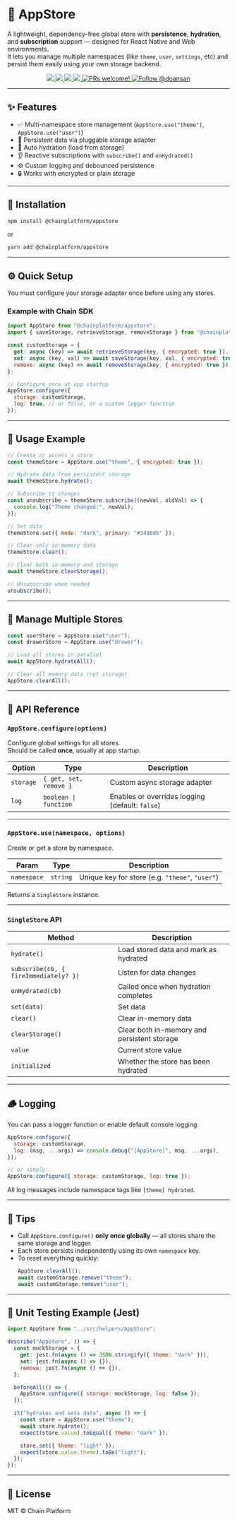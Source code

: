 # 🧠 AppStore

A lightweight, dependency-free global store with **persistence**, **hydration**, and **subscription** support — designed for React Native and Web environments.  
It lets you manage multiple namespaces (like `theme`, `user`, `settings`, etc) and persist them easily using your own storage backend.

<p align="center">
  <a href="https://github.com/ChainPlatform/AppStore/blob/HEAD/LICENSE">
    <img src="https://img.shields.io/badge/license-MIT-blue.svg" />
  </a>
  <a href="https://www.npmjs.com/package/@chainplatform/appstore">
    <img src="https://img.shields.io/npm/v/@chainplatform/appstore?color=brightgreen&label=npm%20package" />
  </a>
  <a href="https://www.npmjs.com/package/@chainplatform/appstore">
    <img src="https://img.shields.io/npm/dt/@chainplatform/appstore.svg" />
  </a>
  <a href="https://www.npmjs.com/package/@chainplatform/appstore">
    <img src="https://img.shields.io/badge/platform-android%20%7C%20ios%20%7C%20web-blue" />
  </a>
  <a href="https://github.com/ChainPlatform/AppStore/pulls">
    <img src="https://img.shields.io/badge/PRs-welcome-brightgreen.svg" alt="PRs welcome!" />
  </a>
  <a href="https://x.com/intent/follow?screen_name=doansan">
    <img src="https://img.shields.io/twitter/follow/doansan.svg?label=Follow%20@doansan" alt="Follow @doansan"></img>
  </a>
</p>

---

## ✨ Features

- ✅ Multi-namespace store management (`AppStore.use("theme")`, `AppStore.use("user")`)
- 💾 Persistent data via pluggable storage adapter
- 🔁 Auto hydration (load from storage)
- 👂 Reactive subscriptions with `subscribe()` and `onHydrated()`
- ⚙️ Custom logging and debounced persistence
- 🔒 Works with encrypted or plain storage

---

## 🚀 Installation

```bash
npm install @chainplatform/appstore
```

or

```bash
yarn add @chainplatform/appstore
```

---

## ⚙️ Quick Setup

You must configure your storage adapter once before using any stores.

### Example with Chain SDK

```js
import AppStore from "@chainplatform/appstore";
import { saveStorage, retrieveStorage, removeStorage } from "@chainplatform/sdk";

const customStorage = {
  get: async (key) => await retrieveStorage(key, { encrypted: true }),
  set: async (key, val) => await saveStorage(key, val, { encrypted: true }),
  remove: async (key) => await removeStorage(key, { encrypted: true }),
};

// Configure once at app startup
AppStore.configure({
  storage: customStorage,
  log: true, // or false, or a custom logger function
});
```

---

## 🧩 Usage Example

```js
// Create or access a store
const themeStore = AppStore.use("theme", { encrypted: true });

// Hydrate data from persistent storage
await themeStore.hydrate();

// Subscribe to changes
const unsubscribe = themeStore.subscribe((newVal, oldVal) => {
  console.log("Theme changed:", newVal);
});

// Set data
themeStore.set({ mode: "dark", primary: "#3498db" });

// Clear only in-memory data
themeStore.clear();

// Clear both in-memory and storage
await themeStore.clearStorage();

// Unsubscribe when needed
unsubscribe();
```

---

## 🔄 Manage Multiple Stores

```js
const userStore = AppStore.use("user");
const drawerStore = AppStore.use("drawer");

// Load all stores in parallel
await AppStore.hydrateAll();

// Clear all memory data (not storage)
AppStore.clearAll();
```

---

## 🧱 API Reference

### `AppStore.configure(options)`
Configure global settings for all stores.  
Should be called **once**, usually at app startup.

| Option     | Type                | Description |
|-------------|---------------------|-------------|
| `storage`   | `{ get, set, remove }` | Custom async storage adapter |
| `log`       | `boolean \| function` | Enables or overrides logging (default: `false`) |

---

### `AppStore.use(namespace, options)`
Create or get a store by namespace.

| Param | Type | Description |
|--------|------|-------------|
| `namespace` | `string` | Unique key for store (e.g. `"theme"`, `"user"`) |

Returns a `SingleStore` instance.

---

### `SingleStore` API

| Method | Description |
|--------|-------------|
| `hydrate()` | Load stored data and mark as hydrated |
| `subscribe(cb, { fireImmediately? })` | Listen for data changes |
| `onHydrated(cb)` | Called once when hydration completes |
| `set(data)` | Set data |
| `clear()` | Clear in-memory data |
| `clearStorage()` | Clear both in-memory and persistent storage |
| `value` | Current store value |
| `initialized` | Whether the store has been hydrated |

---

## 🪵 Logging

You can pass a logger function or enable default console logging:

```js
AppStore.configure({
  storage: customStorage,
  log: (msg, ...args) => console.debug("[AppStore]", msg, ...args),
});

// or simply:
AppStore.configure({ storage: customStorage, log: true });
```

All log messages include namespace tags like `[theme] hydrated`.

---

## 🧠 Tips

- Call `AppStore.configure()` **only once globally** — all stores share the same storage and logger.
- Each store persists independently using its own `namespace` key.
- To reset everything quickly:  
  ```js
  AppStore.clearAll();
  await customStorage.remove("theme");
  await customStorage.remove("user");
  ```

---

## 🧪 Unit Testing Example (Jest)

```js
import AppStore from "../src/helpers/AppStore";

describe("AppStore", () => {
  const mockStorage = {
    get: jest.fn(async () => JSON.stringify({ theme: "dark" })),
    set: jest.fn(async () => {}),
    remove: jest.fn(async () => {}),
  };

  beforeAll(() => {
    AppStore.configure({ storage: mockStorage, log: false });
  });

  it("hydrates and sets data", async () => {
    const store = AppStore.use("theme");
    await store.hydrate();
    expect(store.value).toEqual({ theme: "dark" });

    store.set({ theme: "light" });
    expect(store.value.theme).toBe("light");
  });
});
```

---

## 📜 License

MIT © Chain Platform
